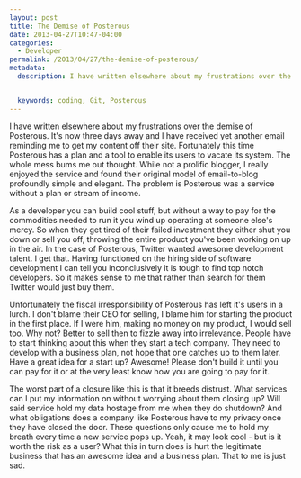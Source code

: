 ```yaml
---
layout: post
title: The Demise of Posterous
date: 2013-04-27T10:47-04:00
categories:
  - Developer
permalink: /2013/04/27/the-demise-of-posterous/
metadata:
  description: I have written elsewhere about my frustrations over the demise of Posterous.


  keywords: coding, Git, Posterous
---
```

I have written elsewhere about my frustrations over the demise of Posterous. It's now three days away and I have received yet another email reminding me to get my content off their site. Fortunately this time Posterous has a plan and a tool to enable its users to vacate its system. The whole mess bums me out thought. While not a prolific blogger, I really enjoyed the service and found their original model of email-to-blog profoundly simple and elegant. The problem is Posterous was a service without a plan or stream of income.

As a developer you can build cool stuff, but without a way to pay for the commodities needed to run it you wind up operating at someone else's mercy. So when they get tired of their failed investment they either shut you down or sell you off, throwing the entire product you've been working on up in the air. In the case of Posterous, Twitter wanted awesome development talent. I get that. Having functioned on the hiring side of software development I can tell you inconclusively it is tough to find top notch developers. So it makes sense to me that rather than search for them Twitter would just buy them.

Unfortunately the fiscal irresponsibility of Posterous has left it's users in a lurch. I don't blame their CEO for selling, I blame him for starting the product in the first place. If I were him, making no money on my product, I would sell too. Why not? Better to sell then to fizzle away into irrelevance. People have to start thinking about this when they start a tech company. They need to develop with a business plan, not hope that one catches up to them later. Have a great idea for a start up? Awesome! Please don't build it until you can pay for it or at the very least know how you are going to pay for it.

The worst part of a closure like this is that it breeds distrust. What services can I put my information on without worrying about them closing up? Will said service hold my data hostage from me when they do shutdown? And what obligations does a company like Posterous have to my privacy once they have closed the door. These questions only cause me to hold my breath every time a new service pops up. Yeah, it may look cool - but is it worth the risk as a user? What this in turn does is hurt the legitimate business that has an awesome idea and a business plan. That to me is just sad.
